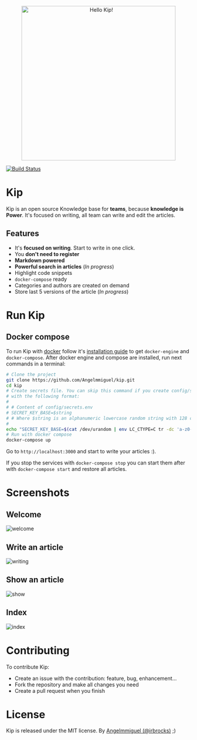 <p style="text-align: center">
<img width="420" alt="Hello Kip!" src="https://cloud.githubusercontent.com/assets/4056725/14231995/c9b0a714-f998-11e5-8788-2fce29ff0c8b.png">
</p>

[![Build Status](https://travis-ci.org/Angelmmiguel/kip.svg?branch=master)](https://travis-ci.org/Angelmmiguel/kip)

# Kip

Kip is an open source Knowledge base for **teams**, because **knowledge is Power**. It's focused on writing, all team can write and edit the articles.

## Features

* It's **focused on writing**. Start to write in one click.
* You **don't need to register**
* **Markdown powered**
* **Powerful search in articles** (*In progress*)
* Highlight code snippets
* `docker-compose` ready
* Categories and authors are created on demand
* Store last 5 versions of the article (*In progress*)

# Run Kip

## Docker compose

To run Kip with [docker](https://docker.com/) follow it's [installation guide](https://docs.docker.com/engine/installation/) to get `docker-engine` and `docker-compose`. After docker engine and compose are installed, run next commands in a terminal:

```bash
# Clone the project
git clone https://github.com/Angelmmiguel/kip.git
cd kip
# Create secrets file. You can skip this command if you create config/secrets.env
# with the following format:
#
# # Content of config/secrets.env
# SECRET_KEY_BASE=$string
# # Where $string is an alphanumeric lowercase random string with 128 characters.
#
echo "SECRET_KEY_BASE=$(cat /dev/urandom | env LC_CTYPE=C tr -dc 'a-z0-9' | fold -w 128 | head -n 1)" >> config/secrets.env
# Run with docker compose
docker-compose up
```

Go to `http://localhost:3000` and start to write your articles :).

If you stop the services with `docker-compose stop` you can start them after with `docker-compose start` and restore all articles.

# Screenshots

## Welcome

![welcome](https://cloud.githubusercontent.com/assets/4056725/14265458/d351830e-fac1-11e5-9c44-9e9cb08aa0aa.png)

## Write an article
![writing](https://cloud.githubusercontent.com/assets/4056725/14265459/d35353d2-fac1-11e5-8568-a7c233b23302.png)

## Show an article
![show](https://cloud.githubusercontent.com/assets/4056725/14265457/d350ab0a-fac1-11e5-899d-0a0c17b20cbf.png)

## Index
![index](https://cloud.githubusercontent.com/assets/4056725/14265456/d349a602-fac1-11e5-99d1-821249870e5b.png)


# Contributing

To contribute Kip:

* Create an issue with the contribution: feature, bug, enhancement...
* Fork the repository and make all changes you need
* Create a pull request when you finish

# License

Kip is released under the MIT license.
By [Angelmmiguel (@irbrocks)](https://twitter.com/irbrocks) ;)
